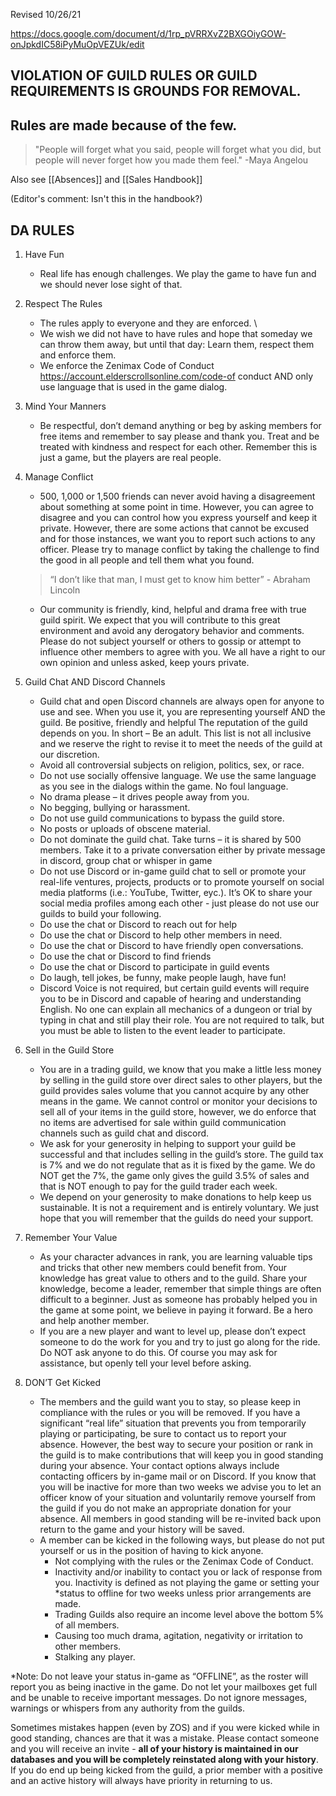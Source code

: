 Revised 10/26/21

https://docs.google.com/document/d/1rp_pVRRXvZ2BXGOiyGOW-onJpkdIC58iPyMuOpVEZUk/edit

	
## VIOLATION OF GUILD RULES OR GUILD REQUIREMENTS IS GROUNDS FOR REMOVAL.

## Rules are made because of the few. 

> "People will forget what you said, people will forget what you did, but  people will never forget how you made them feel." -Maya Angelou 

<!--:warning: EN: I propose splitting this into
1. Guild house rules (everything for discord, ranks, )
2. Trade
3. Absences (Consolidate with absences document)-->

Also see [[Absences]] and [[Sales Handbook]]

(Editor's comment: Isn't this in the handbook?)
## DA RULES 
1. Have Fun
   - Real life has enough challenges. We play the game to have fun and we should never lose sight of that. 
1. Respect The Rules
   - The rules apply to everyone and they are enforced. \
   - We wish we did not have to have rules and hope that someday we can throw them away, but until  that day: Learn them, respect them and enforce them. 
   - We enforce the Zenimax Code of Conduct https://account.elderscrollsonline.com/code-of conduct AND only use language that is used in the game dialog.
1. Mind Your Manners 
   - Be respectful, don’t demand anything or beg by asking members for free items and remember to say please and thank you. Treat and be treated with kindness and respect for each other. Remember this is just a game, but the players are real people. 
1. Manage Conflict  
   - 500, 1,000 or 1,500  friends can never avoid having a disagreement about something at some point in time.  However, you can agree to disagree and you can control how you express yourself and keep it  private. However, there are some actions that cannot be excused and for those instances, we  want you to report such actions to any officer. Please try to manage conflict by taking the challenge to find the good in all people and tell them what you found. 
 
   > “I don’t like that man, I must get to know him better” - Abraham Lincoln

   - Our community is friendly, kind, helpful and drama free with true guild spirit.  We expect that you will contribute to this great environment and avoid any derogatory behavior and comments.  Please do not subject yourself or others to gossip or attempt to influence other members to  agree with you. We all have a right to our own opinion and unless asked, keep yours private.
1. Guild Chat AND Discord Channels  
   - Guild chat and open Discord channels are always open for anyone to use and see. When  you use it, you are representing yourself AND the guild. Be positive, friendly and helpful  The reputation of the guild depends on you. In short – Be an adult. This list is not all inclusive and we reserve the right to revise it to  meet the needs of the guild at our discretion. 
   - Avoid all controversial subjects on religion, politics, sex, or race.
   - Do not use socially offensive language. We use the same language as you see in the dialogs within the game. No foul language.
   - No drama please – it drives people away from you.
   - No begging, bullying or harassment.
   - Do not use guild communications to bypass the guild store.
   - No posts or uploads of obscene material.
   - Do not dominate the guild chat. Take turns – it is shared by 500 members. Take it to a private conversation either by private message in discord, group chat or whisper in game
   - Do not use Discord or in-game guild chat to sell or promote your real-life ventures, projects, products or to promote yourself on social media platforms (i.e.: YouTube, Twitter, eyc.). It’s OK to share your social media profiles among each other - just please do not use our guilds to build your following.
   - Do use the chat or Discord to reach out for help 
   - Do use the chat or Discord to help other members in need. 
   - Do use the chat or Discord to have friendly open conversations. 
   - Do use the chat or Discord to find friends
   - Do use the chat or Discord to participate in guild events
   - Do laugh, tell jokes, be funny, make people laugh, have fun! 
   - Discord Voice is not required, but certain guild events will require you to be in Discord and capable of hearing and understanding English. No one can explain all mechanics of a dungeon or trial by typing in chat and still play their role. You are not required to talk, but you must be able to listen to the event leader to participate.
1. Sell in the Guild Store
   - You are in a trading guild, we know that you make a little less money by selling in the guild store over direct sales to other players, but the guild provides sales volume that you cannot acquire by any other means in the game.  We cannot control or monitor your decisions to sell all of your items in the guild store, however, we do enforce that no items are advertised for sale within guild communication channels such as guild chat and discord.
   - We ask for your generosity in helping to support your guild be successful and that includes selling in the guild’s store.  The guild tax is 7% and we do not regulate that as it is fixed by the game.  We do NOT get the 7%, the game only gives the guild 3.5% of sales and that is NOT enough to pay for the guild trader each week.
   - We depend on your generosity to make donations to help keep us sustainable.  It is not a requirement and is entirely voluntary.  We just hope that you will remember that the guilds do need your support. 
1. Remember Your Value  
   - As your character advances in rank, you are learning valuable tips and tricks that other new  members could benefit from. Your knowledge has great value to others and to the guild. Share  your knowledge, become a leader, remember that simple things are often difficult to a beginner. Just as someone has probably helped you in the game at some point, we believe in paying it  forward.  Be a hero and help another member.
   - If you are a new player and want to level up, please don’t expect someone to do the work for you and try to just go along for the ride.  Do NOT ask anyone to do this.  Of course you may ask for assistance, but openly tell your level before asking.  
1. DON’T Get Kicked  
   - The members and the guild want you to stay, so please keep in compliance with the rules or you will be removed. If you have a significant “real life” situation that prevents you from temporarily playing or participating, be sure to contact us to report your absence. However, the best way to  secure your position or rank in the guild is to make contributions that will keep you in good  standing during your absence. Your contact options always include contacting officers by in-game mail or on Discord. If you know that you will be inactive for more than two weeks we advise you to let an officer know of your situation and voluntarily remove yourself from the guild if you do not make an appropriate donation for your absence.  All members in good standing will be re-invited back upon return to the game and your history will be saved.
   - A member can be kicked in the following ways, but please do not put yourself or us in the  position of having to kick anyone. 
     - Not complying with the rules or the Zenimax Code of Conduct. 
     - Inactivity and/or inability to contact you or lack of response from you. Inactivity is defined as not playing the game or setting your *status to offline for two weeks unless prior arrangements are made.
     - Trading Guilds also require an income level above the bottom 5% of  all members. 
     - Causing too much drama, agitation, negativity or irritation to other members. 
     - Stalking any player. 

*Note: Do not leave your status in-game as “OFFLINE”, as the roster will report you as being inactive in  the game. Do not let your mailboxes get full and be unable to receive important  messages. Do not ignore messages, warnings or whispers from any authority from the guilds. 

Sometimes mistakes happen (even by ZOS) and if you were kicked while in good standing, chances are that it was a mistake. Please contact someone and you will receive an invite - **all of your history is maintained in our databases and you will be completely reinstated along with your history**. If you do end up being kicked from the guild, a prior member with a positive and an active history will always have priority in returning to us.